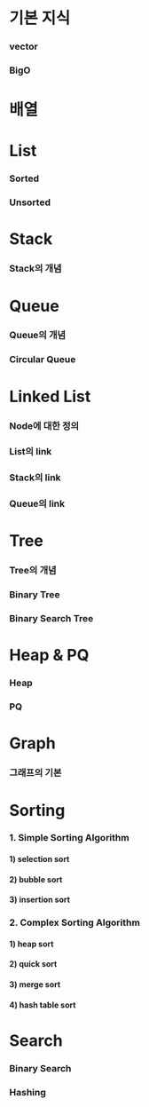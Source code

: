 # 기본 지식
### vector
### BigO

# 배열

# List 
### Sorted
### Unsorted

# Stack
### Stack의 개념

# Queue 
### Queue의 개념
### Circular Queue

# Linked List
### Node에 대한 정의
### List의 link
### Stack의 link
### Queue의 link

# Tree
### Tree의 개념
### Binary Tree
### Binary Search Tree

# Heap & PQ
### Heap
### PQ

# Graph
### 그래프의 기본

# Sorting 
### 1. Simple Sorting Algorithm
#### 1) selection sort
#### 2) bubble sort
#### 3) insertion sort

### 2. Complex Sorting Algorithm
#### 1) heap sort
#### 2) quick sort
#### 3) merge sort
#### 4) hash table sort

# Search
### Binary Search
### Hashing
